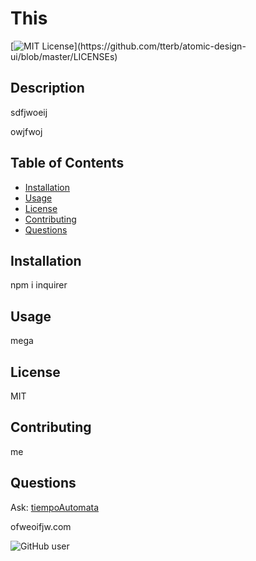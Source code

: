 # This 
[![MIT License](https://img.shields.io/apm/l/atomic-design-ui.svg?)](https://github.com/tterb/atomic-design-ui/blob/master/LICENSEs)

## Description
sdfjwoeij

owjfwoj

## Table of Contents
- [Installation](#installation)
- [Usage](#usage)
- [License](#license)
- [Contributing](#contributing)
- [Questions](#questions)

## Installation
npm i inquirer

## Usage
mega

## License
MIT

## Contributing
me

## Questions

Ask: [tiempoAutomata](https://github.com/tiempoAutomata)

ofweoifjw.com

![GitHub user](https://avatars0.githubusercontent.com/u/59542736?v=4)
